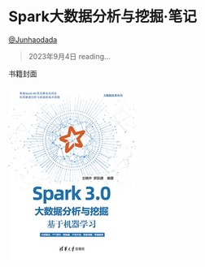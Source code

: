 # Spark大数据分析与挖掘·笔记

[@Junhaodada](https://github.com/junhaodada/)

> 2023年9月4日 reading...

书籍封面

![](img/t6_cpPlatform_irxVdCcpDidzvJMjndMgS8.jpg)
